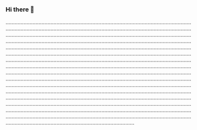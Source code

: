 ### Hi there 👋

......................................................................................................................................................................................................................................................................................................................................................................................................................................................................................................................................................................................................................................................................................................................................................................................................................................................................................................................................................................................................................................................................................................................................................................................................................................................................................................................................................................................................................................................................................................................................................................................................................................................................................................................................................................................................................................................................................................................................................................................................................................................................................................................................................